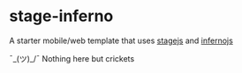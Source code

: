 stage-inferno
=====

A starter mobile/web template that uses [stagejs](https://naikus.github.io/stage)
 and [infernojs](https://github.com/infernojs/inferno)

¯\_(ツ)_/¯ Nothing here but crickets


